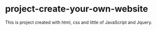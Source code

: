 # project-create-your-own-website
This is project created with html, css and little of JavaScript and Jquery.
